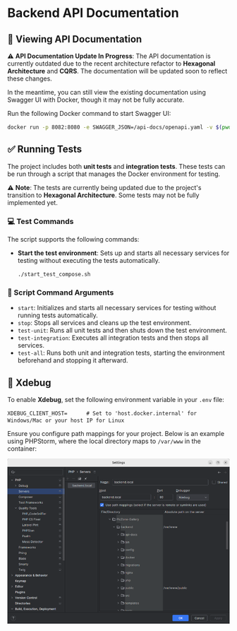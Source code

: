 # Backend API Documentation

## 📄 Viewing API Documentation

⚠️ **API Documentation Update In Progress**: The API documentation is currently outdated due to the recent architecture refactor to **Hexagonal Architecture** and **CQRS**. The documentation will be updated soon to reflect these changes.

In the meantime, you can still view the existing documentation using Swagger UI with Docker, though it may not be fully accurate.

Run the following Docker command to start Swagger UI:

```bash
docker run -p 8082:8080 -e SWAGGER_JSON=/api-docs/openapi.yaml -v $(pwd)/api-docs:/api-docs swaggerapi/swagger-ui
```

## ✅ Running Tests

The project includes both **unit tests** and **integration tests**. These tests can be run through a script that manages the Docker environment for testing.

⚠️ **Note**: The tests are currently being updated due to the project's transition to **Hexagonal Architecture**. Some tests may not be fully implemented yet.

### 💻 Test Commands

The script supports the following commands:

- **Start the test environment**: Sets up and starts all necessary services for testing without executing the tests automatically.

  ```bash
  ./start_test_compose.sh
  
### 🔧 Script Command Arguments

- `start`: Initializes and starts all necessary services for testing without running tests automatically.
- `stop`: Stops all services and cleans up the test environment.
- `test-unit`: Runs all unit tests and then shuts down the test environment.
- `test-integration`: Executes all integration tests and then stops all services.
- `test-all`: Runs both unit and integration tests, starting the environment beforehand and stopping it afterward.

## 🐞 Xdebug

To enable **Xdebug**, set the following environment variable in your `.env` file:

```env
XDEBUG_CLIENT_HOST=      # Set to 'host.docker.internal' for Windows/Mac or your host IP for Linux
```

Ensure you configure path mappings for your project. Below is an example using PHPStorm, where the local directory maps to `/var/www` in the container:

![Path Mapping Example](../readme_screesnshots/xdebugger_path_mappings.png)
